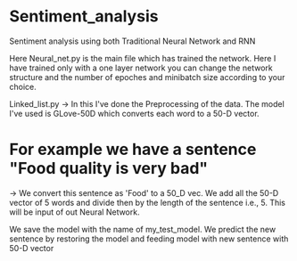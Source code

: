 # Sentiment_analysis
Sentiment analysis using both Traditional Neural Network and RNN

Here Neural_net.py is the main file which has trained the network. Here I have trained only with a one layer network you can change the network structure and the number of epoches and minibatch size according to your choice. 

Linked_list.py -> In this I've done the Preprocessing of the data. The model I've used is GLove-50D which converts each word to a 50-D vector. 

# For example we have a sentence "Food quality is very bad" 
-> We convert this sentence as 'Food' to a 50_D vec. We add all the 50-D vector of 5 words and divide then by the length of the sentence i.e., 5. This will be input of out Neural Network. 

We save the model with the name of my_test_model. We predict the new sentence by restoring the model and feeding model with new sentence with 50-D vector
